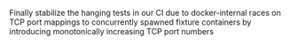 Finally stabilize the hanging tests in our CI due to docker-internal races on TCP port mappings to concurrently spawned fixture containers by introducing monotonically increasing TCP port numbers
